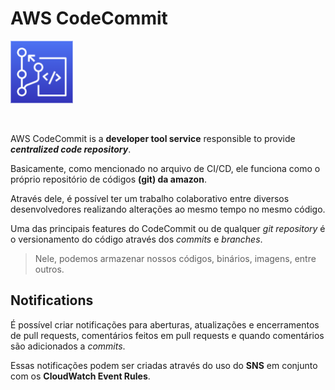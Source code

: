 # AWS CodeCommit

<img height=100px; alt="code-commit-logo" src="../../../../images/code-commit.png" />

<p>&nbsp;</p>

AWS CodeCommit is a **developer tool service** responsible to provide ***centralized code repository***.

Basicamente, como mencionado no arquivo de CI/CD, ele funciona como o próprio repositório de códigos **(git) da amazon**.

Através dele, é possível ter um trabalho colaborativo entre diversos desenvolvedores realizando alterações ao mesmo tempo no mesmo código.

Uma das principais features do CodeCommit ou de qualquer *git repository* é o versionamento do código através dos *commits* e *branches*.

> Nele, podemos armazenar nossos códigos, binários, imagens, entre outros.

## Notifications

É possível criar notificações para aberturas, atualizações e encerramentos de pull requests, comentários feitos em pull requests e quando comentários são adicionados a *commits*.

Essas notificações podem ser criadas através do uso do **SNS** em conjunto com os **CloudWatch Event Rules**.